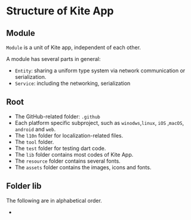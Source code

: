 # Structure of Kite App

## Module

`Module` is a unit of Kite app, independent of each other.

A module has several parts in general:
- `Entity`: sharing a uniform type system via network communication or serialization.
- `Service`: including the networking, serialization


## Root
- The GitHub-related folder: `.github`
- Each platform specific subproject, such as `winodws`,`linux`, `iOS` ,`macOS`, `android` and `web`.
- The `l10n` folder for localization-related files.
- The `tool` folder.
- The `test` folder for testing dart code.
- The `lib` folder contains most codes of Kite App.
- The `resource` folder contains several fonts.
- The `assets` folder contains the images, icons and fonts.

## Folder lib
The following are in alphabetical order.

-
